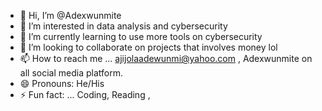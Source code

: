 - 👋 Hi, I’m @Adexwunmite
- 👀 I’m interested in data analysis and cybersecurity 
- 🌱 I’m currently learning to use more tools on cybersecurity 
- 💞️ I’m looking to collaborate on projects that involves money lol
- 📫 How to reach me ... ajijolaadewunmi@yahoo.com , Adexwunmite on all social media platform. 
- 😄 Pronouns: He/His
- ⚡ Fun fact: ... Coding, Reading , 

<!--- Check for some of my projects and let me know if you want some collaborations 
Adexwunmite/Adexwunmite is a ✨ special ✨ repository because its `README.md` (this file) appears on your GitHub profile.
You can click the Preview link to take a look at your changes.
--->
